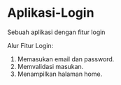 # Aplikasi-Login
Sebuah aplikasi dengan fitur login

Alur  Fitur Login:
1. Memasukan email dan password.
2. Memvalidasi masukan.
3. Menampilkan halaman home.
